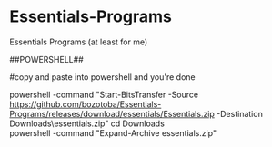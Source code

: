 # Essentials-Programs
Essentials Programs (at least for me)



##POWERSHELL##

#copy and paste into powershell and you're done

powershell -command "Start-BitsTransfer -Source https://github.com/bozotoba/Essentials-Programs/releases/download/essentials/Essentials.zip -Destination Downloads\essentials.zip"
cd Downloads\
powershell -command "Expand-Archive essentials.zip"

